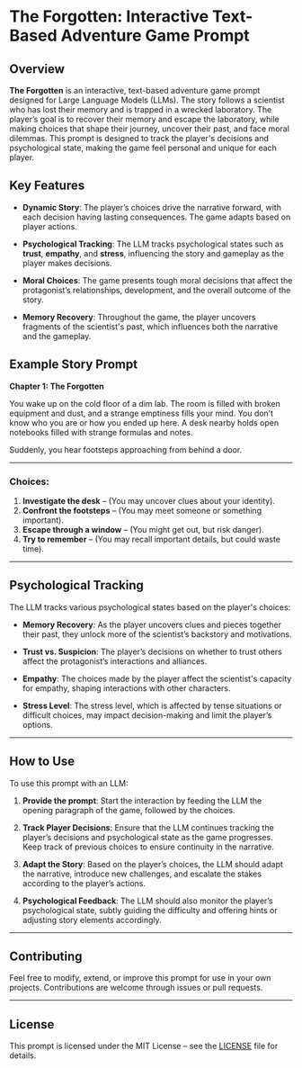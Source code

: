 # The Forgotten: Interactive Text-Based Adventure Game Prompt

## Overview

**The Forgotten** is an interactive, text-based adventure game prompt designed for Large Language Models (LLMs). The story follows a scientist who has lost their memory and is trapped in a wrecked laboratory. The player’s goal is to recover their memory and escape the laboratory, while making choices that shape their journey, uncover their past, and face moral dilemmas. This prompt is designed to track the player's decisions and psychological state, making the game feel personal and unique for each player.

## Key Features

- **Dynamic Story**: The player’s choices drive the narrative forward, with each decision having lasting consequences. The game adapts based on player actions.
  
- **Psychological Tracking**: The LLM tracks psychological states such as **trust**, **empathy**, and **stress**, influencing the story and gameplay as the player makes decisions.

- **Moral Choices**: The game presents tough moral decisions that affect the protagonist’s relationships, development, and the overall outcome of the story.

- **Memory Recovery**: Throughout the game, the player uncovers fragments of the scientist's past, which influences both the narrative and the gameplay.

## Example Story Prompt

**Chapter 1: The Forgotten**

You wake up on the cold floor of a dim lab. The room is filled with broken equipment and dust, and a strange emptiness fills your mind. You don’t know who you are or how you ended up here. A desk nearby holds open notebooks filled with strange formulas and notes.

Suddenly, you hear footsteps approaching from behind a door.

---

### **Choices:**

1. **Investigate the desk** – (You may uncover clues about your identity).
2. **Confront the footsteps** – (You may meet someone or something important).
3. **Escape through a window** – (You might get out, but risk danger).
4. **Try to remember** – (You may recall important details, but could waste time).

---

## Psychological Tracking

The LLM tracks various psychological states based on the player's choices:

- **Memory Recovery**: As the player uncovers clues and pieces together their past, they unlock more of the scientist’s backstory and motivations.
  
- **Trust vs. Suspicion**: The player’s decisions on whether to trust others affect the protagonist’s interactions and alliances.

- **Empathy**: The choices made by the player affect the scientist's capacity for empathy, shaping interactions with other characters.

- **Stress Level**: The stress level, which is affected by tense situations or difficult choices, may impact decision-making and limit the player’s options.

---

## How to Use

To use this prompt with an LLM:

1. **Provide the prompt**: Start the interaction by feeding the LLM the opening paragraph of the game, followed by the choices.
   
2. **Track Player Decisions**: Ensure that the LLM continues tracking the player’s decisions and psychological state as the game progresses. Keep track of previous choices to ensure continuity in the narrative.
   
3. **Adapt the Story**: Based on the player’s choices, the LLM should adapt the narrative, introduce new challenges, and escalate the stakes according to the player’s actions.

4. **Psychological Feedback**: The LLM should also monitor the player’s psychological state, subtly guiding the difficulty and offering hints or adjusting story elements accordingly.

---

## Contributing

Feel free to modify, extend, or improve this prompt for use in your own projects. Contributions are welcome through issues or pull requests.

---

## License

This prompt is licensed under the MIT License – see the [LICENSE](LICENSE) file for details.

